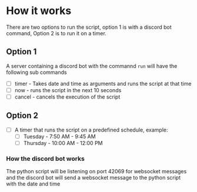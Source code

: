 # How it works

There are two options to run the script, option 1 is with a discord bot command, Option 2 is to run it on a timer.

## Option 1

A server containing a discord bot with the commannd `run` will have the following sub commands

- [ ] timer - Takes date and time as arguments and runs the script at that time
- [ ] now - runs the script in the next 10 seconds
- [ ] cancel - cancels the execution of the script

## Option 2

- [ ] A timer that runs the script on a predefined schedule, example:
  - [ ] Tuesday - 7:50 AM - 9:45 AM
  - [ ] Thursday - 10:00 AM - 12:00 PM

### How the discord bot works

The python script will be listening on port 42069 for websocket messages and the discord bot will send a websocket message to the python script with the date and time
